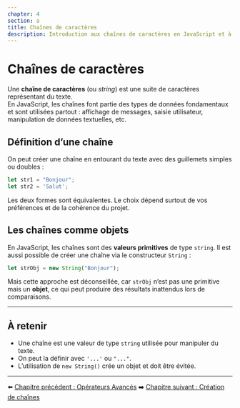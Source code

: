 ```yaml
---
chapter: 4
section: a
title: Chaînes de caractères
description: Introduction aux chaînes de caractères en JavaScript et à leur rôle central dans la manipulation de texte.
---
```


# Chaînes de caractères

Une **chaîne de caractères** (ou *string*) est une suite de caractères représentant du texte.  
En JavaScript, les chaînes font partie des types de données fondamentaux et sont utilisées partout : affichage de messages, saisie utilisateur, manipulation de données textuelles, etc.


## Définition d’une chaîne

On peut créer une chaîne en entourant du texte avec des guillemets simples ou doubles :  

```javascript
let str1 = "Bonjour";
let str2 = 'Salut';
```

Les deux formes sont équivalentes. Le choix dépend surtout de vos préférences et de la cohérence du projet.


## Les chaînes comme objets

En JavaScript, les chaînes sont des **valeurs primitives** de type `string`.
Il est aussi possible de créer une chaîne via le constructeur `String` :

```javascript
let strObj = new String("Bonjour");
```

Mais cette approche est déconseillée, car `strObj` n’est pas une primitive mais un **objet**, ce qui peut produire des résultats inattendus lors de comparaisons.


---

## À retenir

* Une chaîne est une valeur de type `string` utilisée pour manipuler du texte.
* On peut la définir avec `'...'` ou `"..."`.
* L’utilisation de `new String()` crée un objet et doit être évitée.

---

⬅️ [Chapitre précédent : Opérateurs Avancés](../03_numbers/e_Exercices.md)
➡️ [Chapitre suivant : Création de chaînes](./b_Creation.md)

